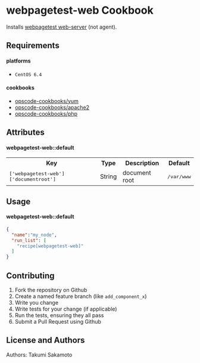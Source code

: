 webpagetest-web Cookbook
========================

Installs [webpagetest web-server](https://sites.google.com/a/webpagetest.org/docs/private-instances#TOC-Web-Server1) (not agent).

Requirements
------------

#### platforms

- `CentOS 6.4`

#### cookbooks

- [opscode-cookbooks/yum](https://github.com/opscode-cookbooks/yum/)
- [opscode-cookbooks/apache2](https://github.com/opscode-cookbooks/apache2/)
- [opscode-cookbooks/php](https://github.com/opscode-cookbooks/php/)

Attributes
----------

#### webpagetest-web::default
<table>
  <tr>
    <th>Key</th>
    <th>Type</th>
    <th>Description</th>
    <th>Default</th>
  </tr>
  <tr>
    <td><tt>['webpagetest-web']['documentroot']</tt></td>
    <td>String</td>
    <td>document root</td>
    <td><tt>/var/www</tt></td>
  </tr>
</table>

Usage
-----

#### webpagetest-web::default

```json
{
  "name":"my_node",
  "run_list": [
    "recipe[webpagetest-web]"
  ]
}
```

Contributing
------------

1. Fork the repository on Github
2. Create a named feature branch (like `add_component_x`)
3. Write you change
4. Write tests for your change (if applicable)
5. Run the tests, ensuring they all pass
6. Submit a Pull Request using Github

License and Authors
-------------------
Authors: Takumi Sakamoto
